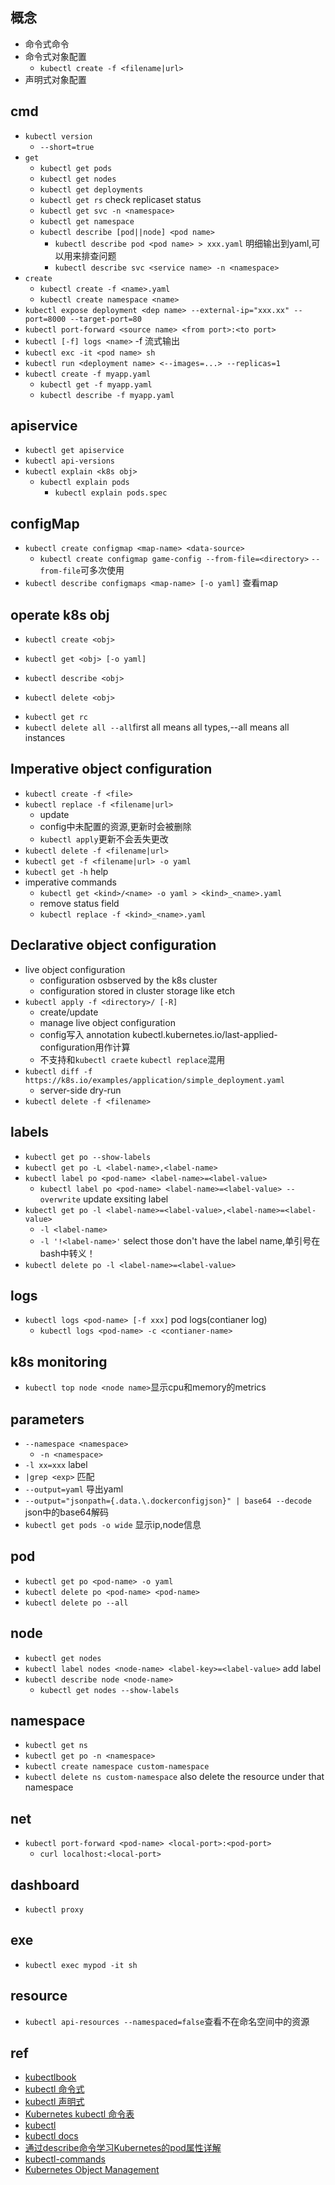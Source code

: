 
## 概念

+ 命令式命令
+ 命令式对象配置
    - `kubectl create -f <filename|url>`
+ 声明式对象配置

## cmd
+ `kubectl version`
    -  `--short=true`
+ `get`
    - `kubectl get pods`
    - `kubectl get nodes`
    - `kubectl get deployments`
    - `kubectl get rs` check replicaset status
    - `kubectl get svc -n <namespace>`
    - `kubectl get namespace`
    - `kubectl describe [pod||node] <pod name>`
        + `kubectl describe pod <pod name> > xxx.yaml` 明细输出到yaml,可以用来排查问题
        + `kubectl describe svc <service name> -n <namespace>`
+ `create`
    - `kubectl create -f <name>.yaml`
    - `kubectl create namespace <name>`
+ `kubectl expose deployment <dep name> --external-ip="xxx.xx" --port=8000 --target-port=80`
+ `kubectl port-forward <source name> <from port>:<to port>`
+ `kubectl [-f] logs <name>` -f 流式输出
+ `kubectl exc -it <pod name> sh`
+ `kubectl run <deployment name> <--images=...> --replicas=1`
+ `kubectl create -f myapp.yaml`
    - `kubectl get -f myapp.yaml`
    - `kubectl describe -f myapp.yaml`

## apiservice
+ `kubectl get apiservice`
+ `kubectl api-versions`
+ `kubectl explain <k8s obj>`
    - `kubectl explain pods`  
        + `kubectl explain pods.spec`  

## configMap
+ `kubectl create configmap <map-name> <data-source>` 
    - `kubectl create configmap game-config --from-file=<directory>`   `--from-file`可多次使用
+ `kubectl describe configmaps <map-name> [-o yaml]` 查看map

## operate k8s obj
+ `kubectl create <obj>`

+ `kubectl get <obj> [-o yaml]`
+ `kubectl describe <obj>`
+ `kubectl delete <obj>`
<!-- instance -->
+ `kubectl get rc`
+ `kubectl delete all --all`first all means all types,--all means all instances

## Imperative object configuration
- `kubectl create -f <file>`
- `kubectl replace -f <filename|url>` 
    + update
    + config中未配置的资源,更新时会被删除
    + `kubectl apply`更新不会丢失更改
- `kubectl delete -f <filename|url>`
- `kubectl get -f <filename|url> -o yaml`
- `kubectl get -h` help
- imperative commands
    - `kubectl get <kind>/<name> -o yaml > <kind>_<name>.yaml`
    - remove status field
    - `kubectl replace -f <kind>_<name>.yaml`


## Declarative object configuration
+ live object configuration
    - configuration osbserved by the k8s cluster
    - configuration stored in cluster storage like etch
+ `kubectl apply -f <directory>/ [-R]`
    - create/update
    - manage live object configuration
    - config写入 annotation kubectl.kubernetes.io/last-applied-configuration用作计算
    - 不支持和`kubectl craete` `kubectl replace`混用
+ `kubectl diff -f https://k8s.io/examples/application/simple_deployment.yaml`
    - server-side dry-run
+ `kubectl delete -f <filename>`



## labels
+ `kubectl get po --show-labels`
+ `kubectl get po -L <label-name>,<label-name>`
+ `kubectl label po <pod-name> <label-name>=<label-value>`
    - `kubectl label po <pod-name> <label-name>=<label-value> --overwrite` update exsiting label
+ `kubectl get po -l <label-name>=<label-value>,<label-name>=<label-value>`
    - `-l <label-name>`
    - `-l '!<label-name>'` select those don't have the label name,单引号在bash中转义！
+ `kubectl delete po -l <label-name>=<label-value>`

## logs
+ `kubectl logs <pod-name> [-f xxx]` pod logs(contianer log)
    - `kubectl logs <pod-name> -c <contianer-name>`

## k8s monitoring
+ `kubectl top node <node name>`显示cpu和memory的metrics

## parameters
+ `--namespace <namespace>` 
    - `-n <namespace>`
+ `-l xx=xxx` label
+ `|grep <exp>` 匹配
+ `--output=yaml` 导出yaml
+ `--output="jsonpath={.data.\.dockerconfigjson}" | base64 --decode` json中的base64解码
+ `kubectl get pods -o wide` 显示ip,node信息

## pod
+ `kubectl get po <pod-name> -o yaml`
+ `kubectl delete po <pod-name> <pod-name>`
+ `kubectl delete po --all`

## node
+ `kubectl get nodes`
+ `kubectl label nodes <node-name> <label-key>=<label-value>` add label
+ `kubectl describe node <node-name>`
    - `kubectl get nodes --show-labels`

## namespace
+ `kubectl get ns`
+ `kubectl get po -n <namespace>`
+ `kubectl create namespace custom-namespace`
+ `kubectl delete ns custom-namespace` also delete the resource under that namespace

## net
+ `kubectl port-forward <pod-name> <local-port>:<pod-port>`
    - `curl localhost:<local-port>`

## dashboard
+ `kubectl proxy`

## exe
+ `kubectl exec mypod -it sh`

## resource
+ `kubectl api-resources --namespaced=false`查看不在命名空间中的资源

## ref
+ [kubectlbook](https://kubectl.docs.kubernetes.io/)
+ [kubectl 命令式](https://kubernetes.io/zh/docs/tasks/manage-kubernetes-objects/imperative-config/)
+ [kubectl 声明式](https://kubernetes.io/docs/tasks/manage-kubernetes-objects/declarative-config/)
+ [Kubernetes kubectl 命令表](http://docs.kubernetes.org.cn/683.html)
+ [kubectl](https://kubernetes.io/zh/docs/reference/kubectl/)
+ [kubectl docs](https://kubectl.docs.kubernetes.io/pages/container_debugging/port_forward_to_pods.html)
+ [通过describe命令学习Kubernetes的pod属性详解](https://developer.aliyun.com/article/672167?spm=a2c6h.14164896.0.0.46eb6d11HeMlD1)
+ [kubectl-commands](https://kubernetes.io/docs/reference/generated/kubectl/kubectl-commands#logs)
+ [Kubernetes Object Management](https://kubernetes.io/docs/concepts/overview/working-with-objects/object-management/)